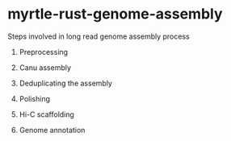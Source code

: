 # myrtle-rust-genome-assembly
Steps involved in long read genome assembly process

1. Preprocessing

2. Canu assembly

3. Deduplicating the assembly

4. Polishing

5. Hi-C scaffolding

6. Genome annotation
